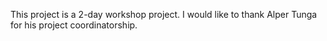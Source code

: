 This project is a 2-day workshop project. I would like to thank Alper Tunga for his project coordinatorship.
